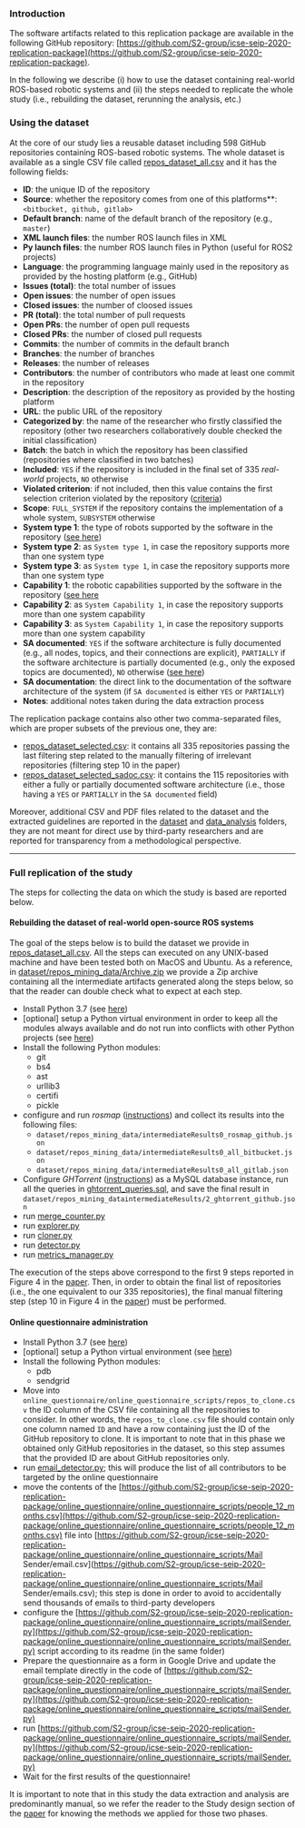 ### Introduction

The software artifacts related to this replication package are available in the following GitHub repository: [https://github.com/S2-group/icse-seip-2020-replication-package](https://github.com/S2-group/icse-seip-2020-replication-package).

In the following we describe (i) how to use the dataset containing real-world ROS-based robotic systems and (ii) the steps needed to replicate the whole study (i.e., rebuilding the dataset, rerunning the analysis, etc.)


### Using the dataset

At the core of our study lies a reusable dataset including 598 GitHub repositories containing ROS-based robotic systems. 
The whole dataset is available as a single CSV file called [repos_dataset_all.csv](https://github.com/S2-group/icse-seip-2020-replication-package/dataset/repos_dataset_all.csv) and it has the following fields:
- **ID**: the unique ID of the repository
- **Source**: whether the repository comes from one of this platforms**: `<bitbucket, github, gitlab>`
- **Default branch**: name of the default branch of the repository (e.g., `master`)
- **XML launch files**: the number ROS launch files in XML
- **Py launch files**: the number ROS launch files in Python (useful for ROS2 projects)
- **Language**: the programming language mainly used in the repository as provided by the hosting platform (e.g., GitHub)
- **Issues (total)**: the total number of issues  
- **Open issues**: the number of open issues 
- **Closed issues**: the number of cloosed issues
- **PR (total)**: the total number of pull requests
- **Open PRs**: the number of open pull requests
- **Closed PRs**: the number of closed pull requests
- **Commits**: the number of commits in the default branch
- **Branches**: the number of branches 
- **Releases**: the number of releases
- **Contributors**: the number of contributors who made at least one commit in the repository
- **Description**: the description of the repository as provided by the hosting platform
- **URL**: the public URL of the repository
- **Categorized by**: the name of the researcher who firstly classified the repository (other two researchers collaboratively double checked the initial classification)
- **Batch**: the batch in which the repository has been classified (repositories where classified in two batches)
- **Included**: `YES` if the repository is included in the final set of 335 _real-world_ projects, `NO` otherwise
- **Violated criterion**: if not included, then this value contains the first selection criterion violated by the repository ([criteria](https://github.com/S2-group/icse-seip-2020-replication-package/data_analysis/RQ1_codes_and_selection_criteria.pdf)) 
- **Scope**: `FULL_SYSTEM` if the repository contains the implementation of a whole system, `SUBSYSTEM` otherwise
- **System type 1**: the type of robots supported by the software in the repository ([see here](https://github.com/S2-group/icse-seip-2020-replication-package/data_analysis/RQ1_codes_and_selection_criteria.pdf))
- **System type 2**: as `System type 1`, in case the repository supports more than one system type
- **System type 3**: as `System type 1`, in case the repository supports more than one system type
- **Capability 1**: the robotic capabilities supported by the software in the repository ([see here](https://github.com/S2-group/icse-seip-2020-replication-package/data_analysis/RQ1_codes_and_selection_criteria.pdf)
- **Capability 2**: as `System Capability 1`, in case the repository supports more than one system capability
- **Capability 3**: as `System Capability 1`, in case the repository supports more than one system capability
- **SA documented**: `YES` if the software architecture is fully documented (e.g., all nodes, topics, and their connections are explicit), `PARTIALLY` if the software architecture is partially documented (e.g., only the exposed topics are documented), `NO` otherwise ([see here](https://github.com/S2-group/icse-seip-2020-replication-package/data_analysis/RQ1_codes_and_selection_criteria.pdf))
- **SA documentation**: the direct link to the documentation of the software architecture of the system (if `SA documented` is either `YES` or `PARTIALLY`)
- **Notes**: additional notes taken during the data extraction process 

The replication package contains also other two comma-separated files, which are proper subsets of the previous one, they are:
- [repos_dataset_selected.csv](https://github.com/S2-group/icse-seip-2020-replication-package/dataset/repos_dataset_selected.csv): it contains all 335 repositories passing the last filtering step related to the manually filtering of irrelevant repositories (filtering step 10 in the paper) 
- [repos_dataset_selected_sadoc.csv](https://github.com/S2-group/icse-seip-2020-replication-package/dataset/repos_dataset_selected_sadoc.csv): it contains the 115 repositories with either a fully or partially documented software architecture (i.e., those having a `YES` or `PARTIALLY` in the `SA documented` field) 

Moreover, additional CSV and PDF files related to the dataset and the extracted guidelines are reported in the [dataset](.dataset) and [data_analysis](.data_analysis) folders, they are not meant for direct use by third-party researchers and are reported for transparency from a methodological perspective. 

---

### Full replication of the study  

The steps for collecting the data on which the study is based are reported below. 

#### Rebuilding the dataset of real-world open-source ROS systems

The goal of the steps below is to build the dataset we provide in [repos_dataset_all.csv](https://github.com/S2-group/icse-seip-2020-replication-package/dataset/repos_dataset_all.csv). All the steps can executed on any UNIX-based machine and have been tested both on MacOS and Ubuntu. As a reference, in [dataset/repos_mining_data/Archive.zip](https://github.com/S2-group/icse-seip-2020-replication-package/dataset/repos_mining_data/Archive.zip) we provide a Zip archive containing all the intermediate artifacts generated along the steps below, so that the reader can double check what to expect at each step.

- Install Python 3.7 (see [here](https://wiki.python.org/moin/BeginnersGuide/Download))
- [optional] setup a Python virtual environment in order to keep all the modules always available and do not run into conflicts with other Python projects (see [here](https://virtualenv.pypa.io/en/latest/))
- Install the following Python modules:
  - git
  - bs4
  - ast
  - urllib3
  - certifi
  - pickle
- configure and run *rosmap* ([instructions](https://github.com/jr-robotics/rosmap)) and collect its results into the following files:
  - `dataset/repos_mining_data/intermediateResults0_rosmap_github.json`
  - `dataset/repos_mining_data/intermediateResults0_all_bitbucket.json`
  - `dataset/repos_mining_data/intermediateResults0_all_gitlab.json`
- Configure *GHTorrent* ([instructions](http://ghtorrent.org/)) as a MySQL database instance, run all the queries in [ghtorrent_queries.sql](https://github.com/S2-group/icse-seip-2020-replication-package/dataset/repos_mining_scripts/ghtorrent_queries.sql), and save the final result in `dataset/repos_mining_dataintermediateResults/2_ghtorrent_github.json`
- run [merge_counter.py](https://github.com/S2-group/icse-seip-2020-replication-package/dataset/repos_mining_scripts/merge_counter.py)
- run [explorer.py](https://github.com/S2-group/icse-seip-2020-replication-package/dataset/repos_mining_scripts/explorer.py)
- run [cloner.py](https://github.com/S2-group/icse-seip-2020-replication-package/dataset/repos_mining_scripts/cloner.py)
- run [detector.py](https://github.com/S2-group/icse-seip-2020-replication-package/dataset/repos_mining_scripts/detector.py)
- run [metrics_manager.py](https://github.com/S2-group/icse-seip-2020-replication-package/dataset/repos_mining_scripts/metrics_manager.py)

The execution of the steps above correspond to the first 9 steps reported in Figure 4 in the [paper](https://github.com/S2-group/icse-seip-2020-replication-package/ICSE_SEIP_2020.pdf). Then, in order to obtain the final list of repositories (i.e., the one equivalent to our 335 repositories), the final manual filtering step (step 10 in Figure 4 in the [paper](https://github.com/S2-group/icse-seip-2020-replication-package/ICSE_SEIP_2020.pdf)) must be performed.   

#### Online questionnaire administration 

- Install Python 3.7 (see [here](https://wiki.python.org/moin/BeginnersGuide/Download))
- [optional] setup a Python virtual environment (see [here](https://virtualenv.pypa.io/en/latest/))
- Install the following Python modules:
  - pdb
  - sendgrid
- Move into `online_questionnaire/online_questionnaire_scripts/repos_to_clone.csv` the ID column of the CSV file containing all the repositories to consider. In other words, the `repos_to_clone.csv` file should contain only one column named `ID` and have a row containing just the ID of the GitHub repository to clone. It is important to note that in this phase we obtained only GitHub repositories in the dataset, so this step assumes that the provided ID are about GitHub repositories only.
- run [email_detector.py](https://github.com/S2-group/icse-seip-2020-replication-package/online_questionnaire/online_questionnaire_scripts/email_detector.py); this will produce the list of all contributors to be targeted by the online questionnaire
- move the contents of the [https://github.com/S2-group/icse-seip-2020-replication-package/online_questionnaire/online_questionnaire_scripts/people_12_months.csv](https://github.com/S2-group/icse-seip-2020-replication-package/online_questionnaire/online_questionnaire_scripts/people_12_months.csv) file into [https://github.com/S2-group/icse-seip-2020-replication-package/online_questionnaire/online_questionnaire_scripts/Mail Sender/email.csv](https://github.com/S2-group/icse-seip-2020-replication-package/online_questionnaire/online_questionnaire_scripts/Mail Sender/emails.csv); this step is done in order to avoid to accidentally send thousands of emails to third-party developers 
- configure the [https://github.com/S2-group/icse-seip-2020-replication-package/online_questionnaire/online_questionnaire_scripts/mailSender.py](https://github.com/S2-group/icse-seip-2020-replication-package/online_questionnaire/online_questionnaire_scripts/mailSender.py) script according to its readme (in the same folder)
- Prepare the questionnaire as a form in Google Drive and update the email template directly in the code of [https://github.com/S2-group/icse-seip-2020-replication-package/online_questionnaire/online_questionnaire_scripts/mailSender.py](https://github.com/S2-group/icse-seip-2020-replication-package/online_questionnaire/online_questionnaire_scripts/mailSender.py)   
- run [https://github.com/S2-group/icse-seip-2020-replication-package/online_questionnaire/online_questionnaire_scripts/mailSender.py](https://github.com/S2-group/icse-seip-2020-replication-package/online_questionnaire/online_questionnaire_scripts/mailSender.py)
- Wait for the first results of the questionnaire!

It is important to note that in this study the data extraction and analysis are predominantly manual, so we refer the reader to the Study design section of the [paper](https://github.com/S2-group/icse-seip-2020-replication-package/ICSE_SEIP_2020.pdf) for knowing the methods we applied for those two phases.  

